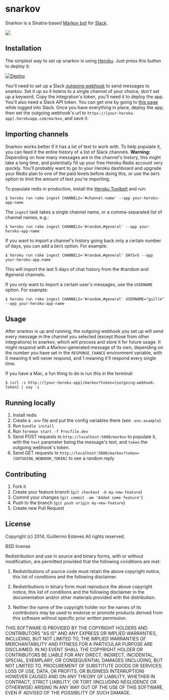# snarkov

Snarkov is a Sinatra-based [Markov bot][mb] for [Slack][slack].

![](http://i.imgur.com/HJI9SLK.png)

[mb]: http://stackoverflow.com/questions/5306729/how-do-markov-chain-chatbots-work
[slack]: https://slack.com

## Installation

The simplest way to set up snarkov is using [Heroku][he]. Just press this button to deploy it:

[![Deploy](https://www.herokucdn.com/deploy/button.png)](https://heroku.com/deploy)

You'll need to set up a Slack [outgoing webhook][ow] to send messages to snarkov. Set it up so it listens to a single channel of your choice, _don't_ set up a keyword. Copy the integration's token, you'll need it to deploy the app. You'll also need a Slack API token. You can get one by going to [this page][token] while logged into Slack. Once you have everything in place, deploy the app, then set the outgoing webhook's url to `https://[your-heroku-app].herokuapp.com/markov`, and save it.

[he]: http://www.heroku.com
[ow]: https://slack.com/services/new/outgoing-webhook
[token]: https://api.slack.com/web


## Importing channels

Snarkov works better if it has a lot of text to work with. To help populate it, you can feed it the entire history of a list of Slack channels. **Warning:** Depending on how many messages are in the channel's history, this might take a long time, and potentially fill up your free Heroku Redis account very quickly. You'll probably want to go to your Heroku dashboard and upgrade your Redis plan to one of the paid levels before doing this, or use the `DAYS` option to limit the amount of text you're importing.

To populate redis in production, install the [Heroku Toolbelt](https://toolbelt.heroku.com) and run:

```
$ heroku run rake ingest CHANNELS='#channel-name' --app your-heroku-app-name
```

The `ingest` task takes a single channel name, or a comma-separated list of channel names, e.g.:

```
$ heroku run rake ingest CHANNELS='#random,#general' --app your-heroku-app-name
```

If you want to import a channel's history going back only a certain number of days, you can add a `DAYS` option. For example:

```
$ heroku run rake ingest CHANNELS='#random,#general' DAYS=5 --app your-heroku-app-name
```

This will import the last 5 days of chat history from the #random and #general channels.

If you only want to import a certain user's messages, use the `USERNAME` option. For example:

```
$ heroku run rake ingest CHANNELS='#random,#general' USERNAME="guille" --app your-heroku-app-name
```

## Usage

After snarkov is up and running, the outgoing webhook you set up will send every message in the channel you selected (except those from other integrations) to snarkov, which will process and store it for future usage. It might respond with a Markov-generated message of its own, depending on the number you have set in the `RESPONSE_CHANCE` environment variable, with 0 meaning it will never respond, and 1 meaning it'll respond every single time.

If you have a Mac, a fun thing to do is run this in the terminal:

```
$ curl -s http://[your-heroku-app]/markov?token=[outgoing-webhook-token] | say -i
```

## Running locally

1. Install redis
2. Create a `.env` file and put the config variables there (see `.env.example`)
3. Run `bundle install`
4. Run `foreman start -f Procfile.dev`
5. Send POST requests to `http://localhost:5000/markov` to populate it, with the `text` parameter being the message's text, and `token` the outgoing webhook's token.
6. Send GET requests to `http://localhost:5000/markov?token=[OUTGOING_WEBHOOK_TOKEN]` to see a random reply

## Contributing

1. Fork it
2. Create your feature branch (`git checkout -b my-new-feature`)
3. Commit your changes (`git commit -am 'Added some feature'`)
4. Push to the branch (`git push origin my-new-feature`)
5. Create new Pull Request

## License

Copyright (c) 2014, Guillermo Esteves
All rights reserved.

BSD license

Redistribution and use in source and binary forms, with or without modification, are permitted provided that the following conditions are met:

1. Redistributions of source code must retain the above copyright notice, this list of conditions and the following disclaimer.

2. Redistributions in binary form must reproduce the above copyright notice, this list of conditions and the following disclaimer in the documentation and/or other materials provided with the distribution.

3. Neither the name of the copyright holder nor the names of its contributors may be used to endorse or promote products derived from this software without specific prior written permission.

THIS SOFTWARE IS PROVIDED BY THE COPYRIGHT HOLDERS AND CONTRIBUTORS "AS IS" AND ANY EXPRESS OR IMPLIED WARRANTIES, INCLUDING, BUT NOT LIMITED TO, THE IMPLIED WARRANTIES OF MERCHANTABILITY AND FITNESS FOR A PARTICULAR PURPOSE ARE DISCLAIMED. IN NO EVENT SHALL THE COPYRIGHT HOLDER OR CONTRIBUTORS BE LIABLE FOR ANY DIRECT, INDIRECT, INCIDENTAL, SPECIAL, EXEMPLARY, OR CONSEQUENTIAL DAMAGES (INCLUDING, BUT NOT LIMITED TO, PROCUREMENT OF SUBSTITUTE GOODS OR SERVICES; LOSS OF USE, DATA, OR PROFITS; OR BUSINESS INTERRUPTION) HOWEVER CAUSED AND ON ANY THEORY OF LIABILITY, WHETHER IN CONTRACT, STRICT LIABILITY, OR TORT (INCLUDING NEGLIGENCE OR OTHERWISE) ARISING IN ANY WAY OUT OF THE USE OF THIS SOFTWARE, EVEN IF ADVISED OF THE POSSIBILITY OF SUCH DAMAGE.
